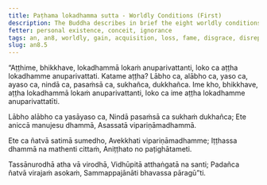 ```yaml
---
title: Paṭhama lokadhamma sutta - Worldly Conditions (First)
description: The Buddha describes in brief the eight worldly conditions that revolve around the world and the world revolves around them - gain and loss, disgrace and fame, blame and praise, pleasure, and pain.
fetter: personal existence, conceit, ignorance
tags: an, an8, worldly, gain, acquisition, loss, fame, disgrace, disrepute, praise, blame, pleasure, pain, impermanence, mindfulness, wisdom
slug: an8.5
---
```


“Aṭṭhime, bhikkhave, lokadhammā lokaṁ anuparivattanti, loko ca aṭṭha lokadhamme anuparivattati. Katame aṭṭha? Lābho ca, alābho ca, yaso ca, ayaso ca, nindā ca, pasaṁsā ca, sukhañca, dukkhañca. Ime kho, bhikkhave, aṭṭha lokadhammā lokaṁ anuparivattanti, loko ca ime aṭṭha lokadhamme anuparivattatīti.

Lābho alābho ca yasāyaso ca,
Nindā pasaṁsā ca sukhaṁ dukhañca;
Ete aniccā manujesu dhammā,
Asassatā vipariṇāmadhammā.

Ete ca ñatvā satimā sumedho,
Avekkhati vipariṇāmadhamme;
Iṭṭhassa dhammā na mathenti cittaṁ,
Aniṭṭhato no paṭighātameti.

Tassānurodhā atha vā virodhā,
Vidhūpitā atthaṅgatā na santi;
Padañca ñatvā virajaṁ asokaṁ,
Sammappajānāti bhavassa pāragū”ti.
